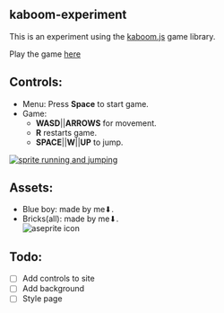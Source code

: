 kaboom-experiment
---
This is an experiment using the [kaboom.js](https://kaboomjs.com/) game library.

Play the game [here](https://blue-boy.netlify.app/)  

Controls:
---
- Menu: Press **Space** to start game.
- Game: 
    - **WASD**||**ARROWS** for movement.
    - **R** restarts game.
    - **SPACE**||**W**||**UP** to jump.

[![sprite running and jumping](https://i.gyazo.com/bc28012d9b4d0c1f44a4dec2bc826cea.gif)](https://gyazo.com/bc28012d9b4d0c1f44a4dec2bc826cea)

Assets:
---
- Blue boy: made by me⬇.
- Bricks(all): made by me⬇.  
![aseprite icon](https://user-images.githubusercontent.com/42339846/46249457-da4d4380-c429-11e8-9be2-56ba3a5e7080.png)

Todo:
---
- [ ] Add controls to site
- [ ] Add background
- [ ] Style page
